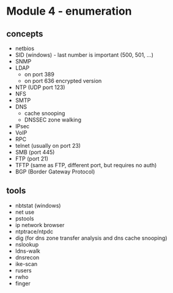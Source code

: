 # Module 4 - enumeration

## concepts
- netbios
- SID (windows) - last number is important (500, 501, ...)
- SNMP
- LDAP 
    - on port 389
    - on port 636 encrypted version
- NTP (UDP port 123)
- NFS
- SMTP
- DNS
    - cache snooping
    - DNSSEC zone walking
- IPsec
- VoIP
- RPC
- telnet (usually on port 23)
- SMB (port 445)
- FTP (port 21)
- TFTP (same as FTP, different port, but requires no auth)
- BGP (Border Gateway Protocol)

## tools
- nbtstat (windows)
- net use
- pstools
- ip network browser
- ntptrace/ntpdc
- dig (for dns zone transfer analysis and dns cache snooping)
- nslookup
- ldns-walk
- dnsrecon
- ike-scan
- rusers
- rwho
- finger